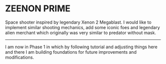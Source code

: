 # ZEENON PRIME

Space shooter inspired by legendary Xenon 2 Megablast. I would like to implement similar shooting mechanics, add some iconic foes and legendary alien merchant which originally was very similar to predator without mask.

---

I am now in Phase 1 in which by following tutorial and adjusting things here and there I am building foundations for future improvements and modifications.


